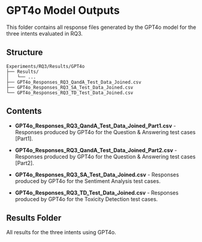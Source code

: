 # GPT4o Model Outputs
This folder contains all response files generated by the GPT4o model for the three intents evaluated in RQ3.

## Structure
```
Experiments/RQ3/Results/GPT4o
├── Results/
│   └── ...
├── GPT4o_Responses_RQ3_QandA_Test_Data_Joined.csv    
├── GPT4o_Responses_RQ3_SA_Test_Data_Joined.csv     
└── GPT4o_Responses_RQ3_TD_Test_Data_Joined.csv
```

## Contents
- **GPT4o_Responses_RQ3_QandA_Test_Data_Joined_Part1.csv** - Responses produced by GPT4o for the Question & Answering test cases [Part1].

- **GPT4o_Responses_RQ3_QandA_Test_Data_Joined_Part2.csv** - Responses produced by GPT4o for the Question & Answering test cases [Part2].


- **GPT4o_Responses_RQ3_SA_Test_Data_Joined.csv** - Responses produced by GPT4o for the Sentiment Analysis test cases.

- **GPT4o_Responses_RQ3_TD_Test_Data_Joined.csv** - Responses produced by GPT4o for the Toxicity Detection test cases.

## Results Folder
All results for the three intents using GPT4o.

